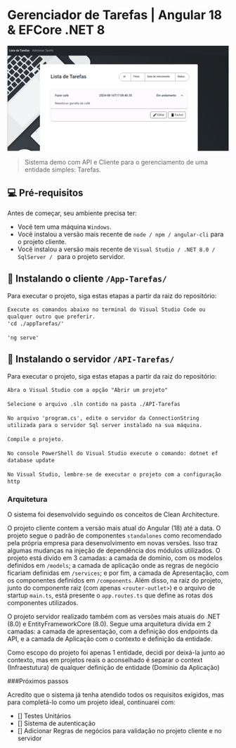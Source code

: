 # Gerenciador de Tarefas | Angular 18 & EFCore .NET 8

<img src="./app-tarefas/public/print-demo.png" alt="Exemplo imagem">

> Sistema demo com API e Cliente para o gerenciamento de uma entidade simples: Tarefas.

## 💻 Pré-requisitos

Antes de começar, seu ambiente precisa ter:

- Você tem uma máquina `Windows`.
- Você instalou a versão mais recente de `node / npm / angular-cli` para o projeto cliente.
- Você instalou a versão mais recente de `Visual Studio / .NET 8.0 / SqlServer / ` para o projeto servidor.

## 🚀 Instalando o cliente `/App-Tarefas/`

Para executar o projeto, siga estas etapas a partir da raiz do repositório:

```
Execute os comandos abaixo no terminal do Visual Studio Code ou qualquer outro que preferir.
'cd ./appTarefas/'

'ng serve'
```

## 🚀 Instalando o servidor `/API-Tarefas/`

Para executar o projeto, siga estas etapas a partir da raiz do repositório:

```
Abra o Visual Studio com a opção "Abrir um projeto"

Selecione o arquivo .sln contido na pasta ./API-Tarefas

No arquivo 'program.cs', edite o servidor da ConnectionString utilizada para o servidor Sql server instalado na sua máquina.

Compile o projeto.

No console PowerShell do Visual Studio execute o comando: dotnet ef database update

No Visual Studio, lembre-se de executar o projeto com a configuração http
```

### Arquitetura

O sistema foi desenvolvido seguindo os conceitos de Clean Architecture.

O projeto cliente contem a versão mais atual do Angular (18) até a data. O projeto segue o padrão de componentes `standalones` como recomendado pela própria empresa para desenvolvimento em novas versões. Isso traz algumas mudanças na injeção de dependência dos módulos utilizados. 
O projeto está divido em 3 camadas: a camada de domínio, com os modelos definidos em `/models`; a camada de aplicação onde as regras de negócio ficariam definidas em `/services`; e por fim, a camada de Apresentação, com os componentes definidos em `/components`.
Além disso, na raiz do projeto, junto do componente raiz (com apenas `<router-outlet>`) e o arquivo de startup `main.ts`, está presente o `app.routes.ts` que define as rotas dos componentes utilizados.

O projeto servidor realizado também com as versões mais atuais do .NET (8.0) e EntityFrameworkCore (8.0). 
Segue uma arquitetura divida em 2 camadas: a camada de apresentação, com a definição dos endpoints da API, e a camada de Aplicação com o contexto e definição da entidade. 

Como escopo do projeto foi apenas 1 entidade, decidi por deixá-la junto ao contexto, mas em projetos reais o aconselhado é separar o context (Infraestutura) de qualquer definição de entidade (Domínio da Aplicação)

###Próximos passos

Acredito que o sistema já tenha atendido todos os requisitos exigidos, mas para completá-lo como um projeto ideal, continuarei com:

- [] Testes Unitários
- [] Sistema de autenticação
- [] Adicionar Regras de negócios para validação no projeto cliente e no servidor


















